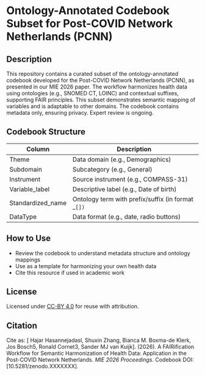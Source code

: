 # Ontology-Annotated Codebook Subset for Post-COVID Network Netherlands (PCNN)

## Description
This repository contains a curated subset of the ontology-annotated codebook developed for the Post-COVID Network Netherlands (PCNN), as presented in our MIE 2026 paper. The workflow harmonizes health data using ontologies (e.g., SNOMED CT, LOINC) and contextual suffixes, supporting FAIR principles. This subset demonstrates semantic mapping of variables and is adaptable to other domains. The codebook contains metadata only, ensuring privacy. Expert review is ongoing.

## Codebook Structure
| Column              | Description                                                    |
|---------------------|----------------------------------------------------------------|
| Theme               | Data domain (e.g., Demographics)                               |
| Subdomain           | Subcategory (e.g., General)                                    |
| Instrument          | Source instrument (e.g., COMPASS-31)                           |
| Variable_label      | Descriptive label (e.g., Date of birth)                        |
| Standardized_name   | Ontology term with prefix/suffix (in format <prefix>_<code>[<suffix>]) |
| DataType            | Data format (e.g., date, radio buttons)                        |

## How to Use
- Review the codebook to understand metadata structure and ontology mappings
- Use as a template for harmonizing your own health data
- Cite this resource if used in academic work

## License
Licensed under [CC-BY 4.0](https://creativecommons.org/licenses/by/4.0/) for reuse with attribution.

## Citation
Cite as: [ Hajar Hasannejadasl, Shuxin Zhang, Bianca M. Boxma-de Klerk, Jos Bosch5, Ronald Cornet3, Sander MJ van Kuijk]. (2026). A FAIRification Workflow for Semantic Harmonization of Health Data: Application in the Post-COVID Network Netherlands. *MIE 2026 Proceedings*. Codebook DOI: [10.5281/zenodo.XXXXXXX].

